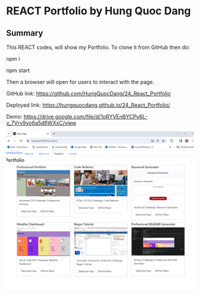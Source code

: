 # REACT Portfolio by Hung Quoc Dang



## Summary

This REACT codes,  will show my Portfolio. To clone it from GitHub then do:

npm i 

npm start

Then a browser will open for users to interact with the page.



GitHub link:  https://github.com/HungQuocDang/24_React_Portfolio

Deployed link:  https://hungquocdang.github.io/24_React_Portfolio/

Demo:  https://drive.google.com/file/d/1oRYVEnBYCPv6L-v_7Vrv9yo6a5d6WXxC/view


![Alt text](ListOfProjects.png)
